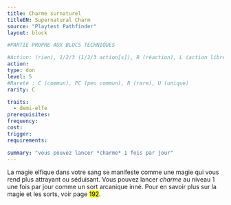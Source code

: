 ```yaml
---
title: Charme surnaturel
titleEN: Supernatural Charm
source: "Playtest Pathfinder"
layout: block

#PARTIE PROPRE AUX BLOCS TECHNIQUES

#Action: (rien), 1/2/3 (1/2/3 action[s]), R (réaction), L (action libre)
action: 
type: don
level: 5
#Rareté : C (commun), PC (peu commun), R (rare), U (unique)
rarity: C

traits:
  - demi-elfe
prerequisites: 
frequency:
cost:
trigger:
requirements:

summary: "vous pouvez lancer *charme* 1 fois par jour"
---
```


La magie elfique dans votre sang se manifeste comme une magie qui vous rend plus attrayant ou séduisant. Vous pouvez lancer *charme* au niveau 1 une fois par jour comme un sort arcanique inné. Pour en savoir plus sur la magie et les sorts, voir page <mark>192</mark>.